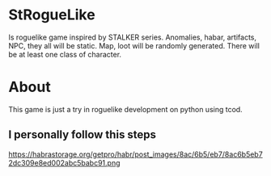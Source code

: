 # StRogueLike
Is roguelike game inspired by STALKER series. Anomalies, habar, artifacts, NPC, they all will be static. Map, loot will be randomly generated. There will be at least one class of character.
# About
This game is just a try in roguelike development on python using tcod.
## I personally follow this steps
https://habrastorage.org/getpro/habr/post_images/8ac/6b5/eb7/8ac6b5eb72dc309e8ed002abc5babc91.png

